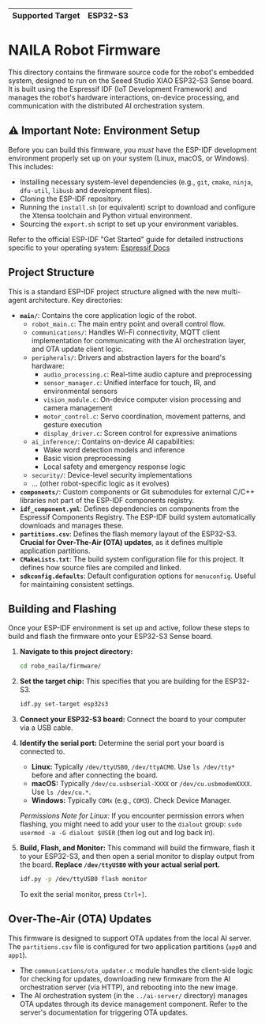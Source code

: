 | Supported Target | ESP32-S3 |
| ---------------- | -------- |

# NAILA Robot Firmware

This directory contains the firmware source code for the robot's embedded system, designed to run on the Seeed Studio XIAO ESP32-S3 Sense board. It is built using the Espressif IDF (IoT Development Framework) and manages the robot's hardware interactions, on-device processing, and communication with the distributed AI orchestration system.

## ⚠️ Important Note: Environment Setup

Before you can build this firmware, you *must* have the ESP-IDF development environment properly set up on your system (Linux, macOS, or Windows). This includes:

* Installing necessary system-level dependencies (e.g., `git`, `cmake`, `ninja`, `dfu-util`, `libusb` and development files).
* Cloning the ESP-IDF repository.
* Running the `install.sh` (or equivalent) script to download and configure the Xtensa toolchain and Python virtual environment.
* Sourcing the `export.sh` script to set up your environment variables.

Refer to the official ESP-IDF "Get Started" guide for detailed instructions specific to your operating system:
[Espressif Docs](https://docs.espressif.com/projects/esp-idf/en/stable/esp32s3/index.html)  


## Project Structure

This is a standard ESP-IDF project structure aligned with the new multi-agent architecture. Key directories:

* **`main/`**: Contains the core application logic of the robot.
    * `robot_main.c`: The main entry point and overall control flow.
    * `communications/`: Handles Wi-Fi connectivity, MQTT client implementation for communicating with the AI orchestration layer, and OTA update client logic.
    * `peripherals/`: Drivers and abstraction layers for the board's hardware:
        * `audio_processing.c`: Real-time audio capture and preprocessing
        * `sensor_manager.c`: Unified interface for touch, IR, and environmental sensors
        * `vision_module.c`: On-device computer vision processing and camera management
        * `motor_control.c`: Servo coordination, movement patterns, and gesture execution
        * `display_driver.c`: Screen control for expressive animations
    * `ai_inference/`: Contains on-device AI capabilities:
        * Wake word detection models and inference
        * Basic vision preprocessing
        * Local safety and emergency response logic
    * `security/`: Device-level security implementations
    * ... (other robot-specific logic as it evolves)
* **`components/`**: Custom components or Git submodules for external C/C++ libraries not part of the ESP-IDF components registry.
* **`idf_component.yml`**: Defines dependencies on components from the Espressif Components Registry. The ESP-IDF build system automatically downloads and manages these.
* **`partitions.csv`**: Defines the flash memory layout of the ESP32-S3. **Crucial for Over-The-Air (OTA) updates**, as it defines multiple application partitions.
* **`CMakeLists.txt`**: The build system configuration file for this project. It defines how source files are compiled and linked.
* **`sdkconfig.defaults`**: Default configuration options for `menuconfig`. Useful for maintaining consistent settings.

## Building and Flashing

Once your ESP-IDF environment is set up and active, follow these steps to build and flash the firmware onto your ESP32-S3 Sense board.

1.  **Navigate to this project directory:**
    ```bash
    cd robo_naila/firmware/
    ```

2.  **Set the target chip:**
    This specifies that you are building for the ESP32-S3.
    ```bash
    idf.py set-target esp32s3
    ```

3.  **Connect your ESP32-S3 board:**
    Connect the board to your computer via a USB cable.

5.  **Identify the serial port:**
    Determine the serial port your board is connected to.
    * **Linux:** Typically `/dev/ttyUSB0`, `/dev/ttyACM0`. Use `ls /dev/tty*` before and after connecting the board.
    * **macOS:** Typically `/dev/cu.usbserial-XXXX` or `/dev/cu.usbmodemXXXX`. Use `ls /dev/cu.*`.
    * **Windows:** Typically `COMx` (e.g., `COM3`). Check Device Manager.

    *Permissions Note for Linux:* If you encounter permission errors when flashing, you might need to add your user to the `dialout` group:
    `sudo usermod -a -G dialout $USER` (then log out and log back in).

6.  **Build, Flash, and Monitor:**
    This command will build the firmware, flash it to your ESP32-S3, and then open a serial monitor to display output from the board. **Replace `/dev/ttyUSB0` with your actual serial port.**
    ```bash
    idf.py -p /dev/ttyUSB0 flash monitor
    ```
    To exit the serial monitor, press `Ctrl+]`.

## Over-The-Air (OTA) Updates

This firmware is designed to support OTA updates from the local AI server. The `partitions.csv` file is configured for two application partitions (`app0` and `app1`).

* The `communications/ota_updater.c` module handles the client-side logic for checking for updates, downloading new firmware from the AI orchestration server (via HTTP), and rebooting into the new image.
* The AI orchestration system (in the `../ai-server/` directory) manages OTA updates through its device management component. Refer to the server's documentation for triggering OTA updates.
